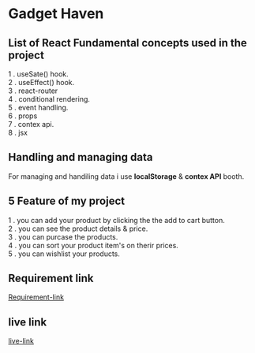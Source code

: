 # Gadget Haven

## List of React Fundamental concepts used in the project

1 . useSate() hook.  
2 . useEffect() hook.  
3 . react-router  
4 . conditional rendering.  
5 . event handling.  
6 . props  
7 . contex api.  
8 . jsx

## Handling and managing data

For managing and handiling data i use **localStorage** & **contex API** booth.

## 5 Feature of my project

1 . you can add your product by clicking the the add to cart button.  
2 . you can see the product details & price.  
3 . you can purcase the products.  
4 . you can sort your product item's on therir prices.  
5 . you can wishlist your products.

## Requirement link

[Requirement-link](https://drive.google.com/file/d/1fwNqylN4_iK6KJwZ7k91k2vK3xT0q2gX/view?usp=sharing)

## live link

[live-link](https://gadget-haven.netlify.app/)
